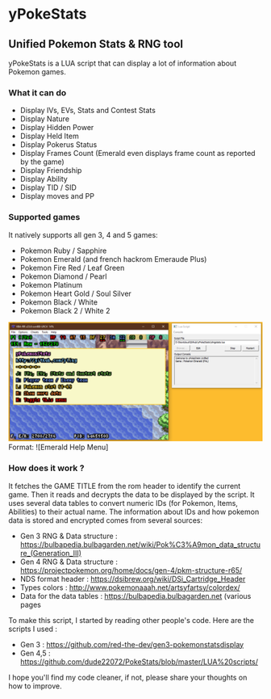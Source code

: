# yPokeStats
## Unified Pokemon Stats & RNG tool
yPokeStats is a LUA script that can display a lot of information about Pokemon games.

### What it can do
* Display IVs, EVs, Stats and Contest Stats
* Display Nature
* Display Hidden Power
* Display Held Item
* Display Pokerus Status
* Display Frames Count (Emerald even displays frame count as reported by the game)
* Display Friendship 
* Display Ability
* Display TID / SID
* Display moves and PP

### Supported games
It natively supports all gen 3, 4 and 5 games:
* Pokemon Ruby / Sapphire
* Pokemon Emerald (and french hackrom Emeraude Plus)
* Pokemon Fire Red / Leaf Green
* Pokemon Diamond / Pearl
* Pokemon Platinum
* Pokemon Heart Gold / Soul Silver
* Pokemon Black / White
* Pokemon Black 2 / White 2

![GitHub Logo](/screens/emerald_help.png)
Format: ![Emerald Help Menu]

### How does it work ?
It fetches the GAME TITLE from the rom header to identify the current game. Then it reads and decrypts the data to be displayed by the script.
It uses several data tables to convert numeric IDs (for Pokemon, Items, Abilities) to their actual name.
The information about IDs and how pokemon data is stored and encrypted comes from several sources:
* Gen 3 RNG & Data structure : https://bulbapedia.bulbagarden.net/wiki/Pok%C3%A9mon_data_structure_(Generation_III)
* Gen 4 RNG & Data structure : https://projectpokemon.org/home/docs/gen-4/pkm-structure-r65/
* NDS format header : https://dsibrew.org/wiki/DSi_Cartridge_Header
* Types colors : http://www.pokemonaaah.net/artsyfartsy/colordex/
* Data for the data tables : https://bulbapedia.bulbagarden.net (various pages

To make this script, I started by reading other people's code. Here are the scripts I used :
* Gen 3 : https://github.com/red-the-dev/gen3-pokemonstatsdisplay
* Gen 4,5 : https://github.com/dude22072/PokeStats/blob/master/LUA%20scripts/

I hope you'll find my code cleaner, if not, please share your thoughts on how to improve.